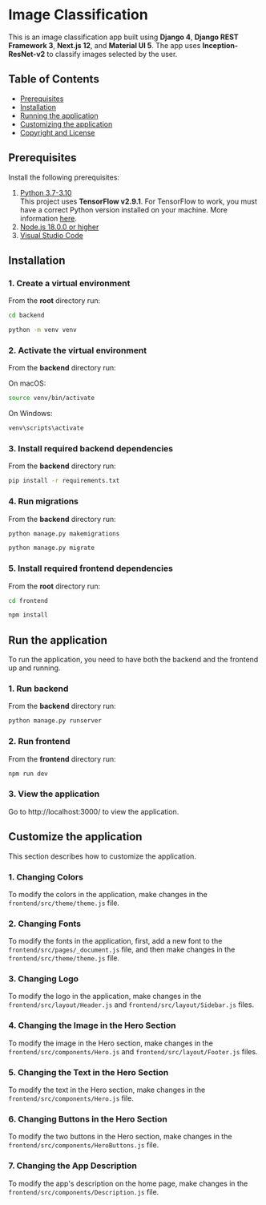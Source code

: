 # Image Classification

This is an image classification app built using **Django 4**, **Django REST Framework 3**, **Next.js 12**, and **Material UI 5**. The app uses **Inception-ResNet-v2** to classify images selected by the user.

## Table of Contents 
- [Prerequisites](#prerequisites)
- [Installation](#installation)
- [Running the application](#run-the-application)
- [Customizing the application](#customize-the-application)
- [Copyright and License](#copyright-and-license)


## Prerequisites

Install the following prerequisites:

1. [Python 3.7-3.10](https://www.python.org/downloads/)
<br>This project uses **TensorFlow v2.9.1**. For TensorFlow to work, you must have a correct Python version installed on your machine. More information [here](https://www.tensorflow.org/install/source#tested_build_configurations).
2. [Node.js 18.0.0 or higher](https://nodejs.org/en/)
3. [Visual Studio Code](https://code.visualstudio.com/download)

## Installation

### 1. Create a virtual environment

From the **root** directory run:

```bash
cd backend
```

```bash
python -m venv venv
```

### 2. Activate the virtual environment

From the **backend** directory run:

On macOS:

```bash
source venv/bin/activate
```

On Windows:

```bash
venv\scripts\activate
```

### 3. Install required backend dependencies

From the **backend** directory run:

```bash
pip install -r requirements.txt
```

### 4. Run migrations

From the **backend** directory run:

```bash
python manage.py makemigrations
```

```bash
python manage.py migrate
```

### 5. Install required frontend dependencies

From the **root** directory run:

```bash
cd frontend
```

```bash
npm install
```

## Run the application

To run the application, you need to have both the backend and the frontend up and running.

### 1. Run backend

From the **backend** directory run:

```bash
python manage.py runserver
```

### 2. Run frontend

From the **frontend** directory run:

```bash
npm run dev
```

### 3. View the application

Go to http://localhost:3000/ to view the application.

## Customize the application

This section describes how to customize the application. 

### 1. Changing Colors

To modify the colors in the application, make changes in the ```frontend/src/theme/theme.js``` file.

### 2. Changing Fonts

To modify the fonts in the application, first, add a new font to the ```frontend/src/pages/_document.js``` file, and then make changes in the ```frontend/src/theme/theme.js``` file.

### 3. Changing Logo

To modify the logo in the application, make changes in the ```frontend/src/layout/Header.js``` and ```frontend/src/layout/Sidebar.js``` files.

### 4. Changing the Image in the Hero Section

To modify the image in the Hero section, make changes in the ```frontend/src/components/Hero.js``` and ```frontend/src/layout/Footer.js``` files.

### 5. Changing the Text in the Hero Section

To modify the text in the Hero section, make changes in the ```frontend/src/components/Hero.js``` file.

### 6. Changing Buttons in the Hero Section

To modify the two buttons in the Hero section, make changes in the ```frontend/src/components/HeroButtons.js``` file.

### 7. Changing the App Description

To modify the app's description on the home page, make changes in the ```frontend/src/components/Description.js``` file.




